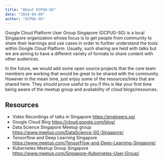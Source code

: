```yaml
---
title: "About GCPUG-SG"
date: "2014-04-09"
author: "GCPUG-SG"
---
```


Google Cloud Platform User Group Singapore (GCPUG-SG) is a local Singapore organization whose focus is to get people from community to share their learnings and use cases in order to further understand the tools within Google Cloud Platform. Usually, such sharing are held with talks but we are aiming to have a different variety of formats to share content with other audiences.

In the future, we would add some open source projects that the core team members are working that would be great to be shared with the community. However in the mean time, just enjoy some of the resources/links that are shared here. They should prove useful to you if this is like your first time being aware of the meetup group and availability of cloud blogs/resources.

## Resources

- Video Recordings of talks in Singapore
  https://engineers.sg/
- Google Cloud Blog
  https://cloud.google.com/blog/
- Data Science Singapore Meetup group
  https://www.meetup.com/DataScience-SG-Singapore/
- Tensorflow and Deep Learning Singapore
  https://www.meetup.com/TensorFlow-and-Deep-Learning-Singapore/
- Kubernetes Meetup Group Singapore
  https://www.meetup.com/Singapore-Kubernetes-User-Group/
